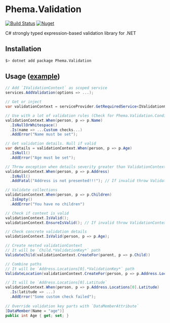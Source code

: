 # Phema.Validation

[![Build Status](https://cloud.drone.io/api/badges/phema-team/Phema.Validation/status.svg)](https://cloud.drone.io/phema-team/Phema.Validation)
[![Nuget](https://img.shields.io/nuget/v/Phema.Validation.svg)](https://www.nuget.org/packages/Phema.Validation)

C# strongly typed expression-based validation library for .NET

## Installation

```bash
$> dotnet add package Phema.Validation
```

## Usage ([example](https://github.com/phema-team/Phema.Validation/blob/master/examples/Phema.Validation.Example/Orders/ExampleOrdersController.cs))

```csharp
// Add `IValidationContext` as scoped service
services.AddValidation(options => ...);

// Get or inject
var validationContext = serviceProvider.GetRequiredService<IValidationContext>();

// Use with a lot of validation rules (Check for Phema.Validation.Conditions namespace)
validationContext.When(person, p => p.Name)
  .IsNullOrWhitespace()
  .Is(name => ...Custom checks...)
  .AddError("Name must be set");

// Get validation details. Null if valid
var details = validationContext.When(person, p => p.Age)
  .IsNull()
  .AddError("Age must be set");

// Throw exception when details severity greater than ValidationContext.ValidationSeverity
validationContext.When(person, p => p.Address)
  .IsNull()
  .AddFatal("Address is not presented!!!"); // If invalid throw ValidationConditionException

// Validate collections
validationContext.When(person, p => p.Children)
  .IsEmpty()
  .AddError("You have no children")

// Check if context is valid
validationContext.IsValid();
validationContext.EnsureIsValid(); // If invalid throw ValidationContextException

// Check concrete validation details
validationContext.IsValid(person, p => p.Age);

// Create nested validationContext
// It will be `Child.*ValidationKey*` path
ValidateChild(validationContext.CreateFor(parent, p => p.Child))

// Combine paths
// It will be `Address.Locations[0].*ValidationKey*` path
ValidateLocation(validationContext.CreateFor(person, p => p.Address.Locations[0]))

// It will be `Address.Locations[0].Latitude`
validationContext.When(person, p => p.Address.Locations[0].Latitude)
  .Is(latitude => ...)
  .AddError("Some custom check failed");
  
// Override validation key parts with `DataMemberAttribute`
[DataMember(Name = "age")]
public int Age { get; set; }
```
